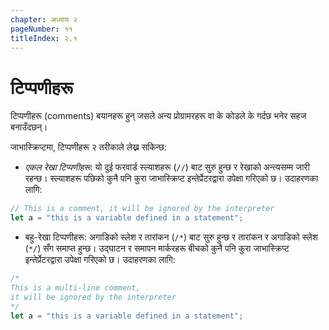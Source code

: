 ```yaml
---
chapter: अध्याय २
pageNumber: ११
titleIndex: २.१
---
```

# टिप्पणीहरू

टिप्पणीहरू (comments) बयानहरू हुन् जसले अन्य प्रोग्रामरहरू वा के कोडले के गर्दछ भनेर सहज बनाउँदछन्।

जाभास्क्रिप्टमा, टिप्पणीहरू २  तरीकाले लेख्न सकिन्छ:

* _एकल रेखा टिप्पणीहरू_: यो दुई फरवार्ड स्ल्याशहरू (`//`) बाट सुरु हुन्छ र रेखाको अन्त्यसम्म जारी रहन्छ। स्ल्याशहरू पछिको कुनै पनि कुरा जाभास्क्रिप्ट इन्तेर्प्रेटरद्वारा उपेक्षा गरिएको छ। उदाहरणका लागि:

```javascript
// This is a comment, it will be ignored by the interpreter
let a = "this is a variable defined in a statement";
```

* बहु-रेखा टिप्पणीहरू: अगाडिको स्लेश र तारांकन (`/*`) बाट सुरु हुन्छ र तारांकन र अगाडिको स्लेश (`*/`) सँग समाप्त हुन्छ। उद्घाटन र समापन मार्करहरू बीचको कुनै पनि कुरा जाभास्क्रिप्ट इन्तेर्प्रेटरद्वारा उपेक्षा गरिएको छ। उदाहरणका लागि:

```javascript
/*
This is a multi-line comment,
it will be ignored by the interpreter
*/
let a = "this is a variable defined in a statement";
```
